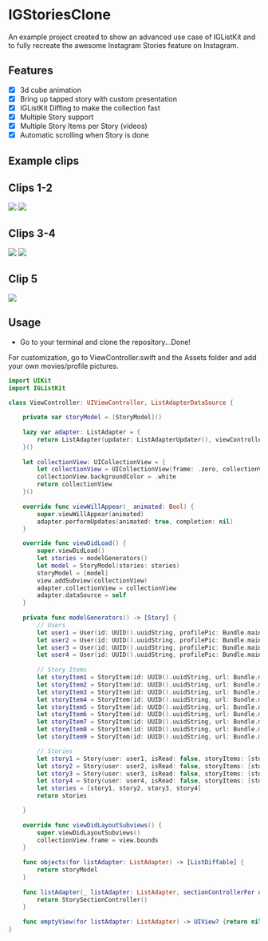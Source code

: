 # IGStoriesClone
An example project created to show an advanced use case of IGListKit and to fully recreate the awesome Instagram Stories feature on Instagram.


## Features

- [x] 3d cube animation
- [x] Bring up tapped story with custom presentation
- [x] IGListKit Diffing to make the collection fast
- [x] Multiple Story support
- [x] Multiple Story Items per Story (videos)
- [x] Automatic scrolling when Story is done

## Example clips

## Clips 1-2

<p>
  <img src = "https://github.com/jboo1212/IGStoriesClone/blob/master/igstories1.gif">
  <img src = "https://github.com/jboo1212/IGStoriesClone/blob/master/igstories2.gif">
  </p>
  
## Clips 3-4
<p>
  <img src = "https://github.com/jboo1212/IGStoriesClone/blob/master/igstories3.gif">
  <img src = "https://github.com/jboo1212/IGStoriesClone/blob/master/igstories4.gif">
</p>

## Clip 5

<p>
  <img src = "https://github.com/jboo1212/IGStoriesClone/blob/master/igstories5.gif">
</p>


## Usage
- Go to your terminal and clone the repository...Done!

For customization, go to ViewController.swift and the Assets folder and add your own movies/profile pictures.

```swift
import UIKit
import IGListKit

class ViewController: UIViewController, ListAdapterDataSource {
    
    private var storyModel = [StoryModel]()
    
    lazy var adapter: ListAdapter = {
        return ListAdapter(updater: ListAdapterUpdater(), viewController: self)
    }()
    
    let collectionView: UICollectionView = {
        let collectionView = UICollectionView(frame: .zero, collectionViewLayout: UICollectionViewFlowLayout())
        collectionView.backgroundColor = .white
        return collectionView
    }()
    
    override func viewWillAppear(_ animated: Bool) {
        super.viewWillAppear(animated)
        adapter.performUpdates(animated: true, completion: nil)
    }

    override func viewDidLoad() {
        super.viewDidLoad()
        let stories = modelGenerators()
        let model = StoryModel(stories: stories)
        storyModel = [model]
        view.addSubview(collectionView)
        adapter.collectionView = collectionView
        adapter.dataSource = self
    }
    
    private func modelGenerators() -> [Story] {
        // Users
        let user1 = User(id: UUID().uuidString, profilePic: Bundle.main.url(forResource: "jeromeythehomie", withExtension: "jpg")!, handle: "jeromeythehomie")
        let user2 = User(id: UUID().uuidString, profilePic: Bundle.main.url(forResource: "mattlee077", withExtension: "jpg")!, handle: "mattlee077")
        let user3 = User(id: UUID().uuidString, profilePic: Bundle.main.url(forResource: "asethics", withExtension: "jpg")!, handle: "asethics")
        let user4 = User(id: UUID().uuidString, profilePic: Bundle.main.url(forResource: "nat.pat33", withExtension: "jpg")!, handle: "nat.pat33")
        
        // Story Items
        let storyItem1 = StoryItem(id: UUID().uuidString, url: Bundle.main.url(forResource: "IMG_0021", withExtension: "mov")!)
        let storyItem2 = StoryItem(id: UUID().uuidString, url: Bundle.main.url(forResource: "IMG_0460", withExtension: "mov")!)
        let storyItem3 = StoryItem(id: UUID().uuidString, url: Bundle.main.url(forResource: "IMG_1539", withExtension: "mov")!)
        let storyItem4 = StoryItem(id: UUID().uuidString, url: Bundle.main.url(forResource: "IMG_1636", withExtension: "mov")!)
        let storyItem5 = StoryItem(id: UUID().uuidString, url: Bundle.main.url(forResource: "IMG_1691", withExtension: "mov")!)
        let storyItem6 = StoryItem(id: UUID().uuidString, url: Bundle.main.url(forResource: "IMG_1704", withExtension: "mov")!)
        let storyItem7 = StoryItem(id: UUID().uuidString, url: Bundle.main.url(forResource: "IMG_1705", withExtension: "mov")!)
        let storyItem8 = StoryItem(id: UUID().uuidString, url: Bundle.main.url(forResource: "IMG_1706", withExtension: "mov")!)
        let storyItem9 = StoryItem(id: UUID().uuidString, url: Bundle.main.url(forResource: "IMG_1707", withExtension: "mov")!)

        // Stories
        let story1 = Story(user: user1, isRead: false, storyItems: [storyItem1, storyItem2, storyItem3])
        let story2 = Story(user: user2, isRead: false, storyItems: [storyItem4, storyItem5, storyItem6, storyItem7])
        let story3 = Story(user: user3, isRead: false, storyItems: [storyItem8])
        let story4 = Story(user: user4, isRead: false, storyItems: [storyItem9])
        let stories = [story1, story2, story3, story4]
        return stories

    }
    
    override func viewDidLayoutSubviews() {
        super.viewDidLayoutSubviews()
        collectionView.frame = view.bounds
    }
    
    func objects(for listAdapter: ListAdapter) -> [ListDiffable] {
        return storyModel
    }
    
    func listAdapter(_ listAdapter: ListAdapter, sectionControllerFor object: Any) -> ListSectionController {        
        return StorySectionController()
    }
    
    func emptyView(for listAdapter: ListAdapter) -> UIView? {return nil}
}

```


